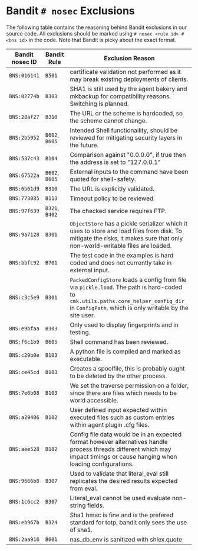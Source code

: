 # Bandit `# nosec` Exclusions

The following table contains the reasoning behind Bandit exclusions in our source code.
All exclusions should be marked using `# nosec <rule id> # <bns id>` in the code.
Note that Bandit is picky about the exact format.

| Bandit nosec ID | Bandit Rule | Exclusion Reason |
| --- | --- | --- |
| `BNS:016141` | `B501` | certificate validation not performed as it may break existing deployments of clients. |
| `BNS:02774b` | `B303` | SHA1 is still used by the agent bakery and mkbackup for compatibility reasons. Switching is planned. |
| `BNS:28af27` | `B310` | The URL or the scheme is hardcoded, so the scheme cannot change. |
| `BNS:2b5952` | `B602`, `B605` | Intended Shell functionaility, should be reviewed for mitigating security layers in the future. |
| `BNS:537c43` | `B104` | Comparison against "0.0.0.0", if true then the address is set to "127.0.0.1" |
| `BNS:67522a` | `B602`, `B605` | External inputs to the command have been quoted for shell-safety. |
| `BNS:6b61d9` | `B310` | The URL is explicitly validated. |
| `BNS:773085` | `B113` | Timeout policy to be reviewed. |
| `BNS:97f639` | `B321`, `B402` | The checked service requires FTP. |
| `BNS:9a7128` | `B301` | `ObjectStore` has a pickle serializer which it uses to store and load files from disk. To mitigate the risks, it makes sure that only non-world-writable files are loaded. |
| `BNS:bbfc92` | `B701` | The test code in the examples is hard coded and does not currently take in external input. |
| `BNS:c3c5e9` | `B301` | `PackedConfigStore` loads a config from file via `pickle.load`. The path is hard-coded to `cmk.utils.paths.core_helper_config_dir` in `ConfigPath`, which is only writable by the site user. |
| `BNS:e9bfaa` | `B303` | Only used to display fingerprints and in testing. |
| `BNS:f6c1b9` | `B605` | Shell command has been reviewed. |
| `BNS:c29b0e` | `B103` | A python file is compiled and marked as executable. |
| `BNS:ce45cd` | `B103` | Creates a spoolfile, this is probably ought to be deleted by the other process. |
| `BNS:7e6b08` | `B103` | We set the traverse permission on a folder, since there are files which needs to be world accessible.|
| `BNS:a29406` | `B102` | User defined input expected within executed files such as custom entries within agent plugin .cfg files. |
| `BNS:aee528` | `B102` | Config file data would be in an expected format however alternatives handle process threads different which may impact timings or cause hanging when loading configurations. |
| `BNS:9666b8` | `B307` | Used to validate that literal_eval still replicates the desired results expected from eval. |
| `BNS:1c6cc2` | `B307` | Literal_eval cannot be used evaluate non-string fields. |
| `BNS:eb967b` | `B324` | Sha1 hmac is fine and is the prefered standard for totp, bandit only sees the use of sha1. |
| `BNS:2aa916` | `B601` | nas_db_env is sanitized with shlex.quote |

